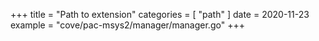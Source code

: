+++
title = "Path to extension"
categories = [ "path" ]
date = 2020-11-23
example = "cove/pac-msys2/manager/manager.go"
+++
